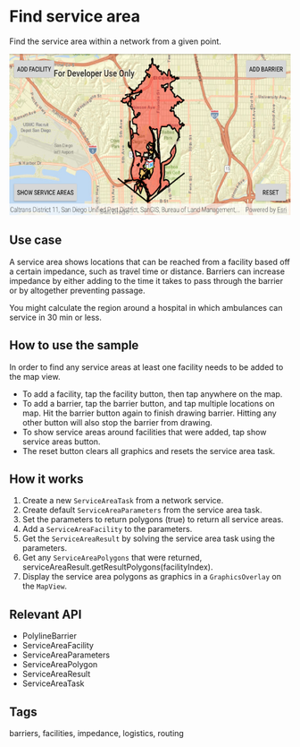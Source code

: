 # Find service area

Find the service area within a network from a given point.

![Image of find service area](find-service-area-interactive.png)

## Use case

A service area shows locations that can be reached from a facility based off a certain impedance, such as travel time or distance. Barriers can increase impedance by either adding to the time it takes to pass through the barrier or by altogether preventing passage.

You might calculate the region around a hospital in which ambulances can service in 30 min or less.

## How to use the sample

In order to find any service areas at least one facility needs to be added to the map view.

* To add a facility, tap the facility button, then tap anywhere on the map.
* To add a barrier, tap the barrier button, and tap multiple locations on map. Hit the barrier button again to finish drawing barrier. Hitting any other button will also stop the barrier from drawing.
* To show service areas around facilities that were added, tap show service areas button. 
* The reset button clears all graphics and resets the service area task.

## How it works

1. Create a new `ServiceAreaTask` from a network service.
2. Create default `ServiceAreaParameters` from the service area task.
3. Set the parameters to return polygons (true) to return all service areas.
4. Add a `ServiceAreaFacility` to the parameters.
5. Get the `ServiceAreaResult` by solving the service area task using the parameters.
6. Get any `ServiceAreaPolygons` that were returned, serviceAreaResult.getResultPolygons(facilityIndex).
7. Display the service area polygons as graphics in a `GraphicsOverlay` on the `MapView`.

## Relevant API

* PolylineBarrier
* ServiceAreaFacility
* ServiceAreaParameters
* ServiceAreaPolygon
* ServiceAreaResult
* ServiceAreaTask

## Tags

barriers, facilities, impedance, logistics, routing
